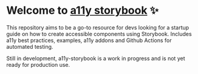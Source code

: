 # Welcome to [a11y storybook](https://a11y-storybook.vercel.app/) ✨

This repository aims to be a go-to resource for devs looking for a startup guide on how to create accessible components using Storybook.
Includes a11y best practices, examples, a11y addons and Github Actions for automated testing.

Still in development, a11y-storybook is a work in progress and is not yet ready for production use.
